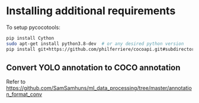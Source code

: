 # Installing additional requirements

To setup pycocotools:

```bash
pip install Cython
sudo apt-get install python3.8-dev  # or any desired python version
pip install git+https://github.com/philferriere/cocoapi.git#subdirectory=PythonAPI
```

## Convert YOLO annotation to COCO annotation

Refer to <https://github.com/SamSamhuns/ml_data_processing/tree/master/annotation_format_conv>
